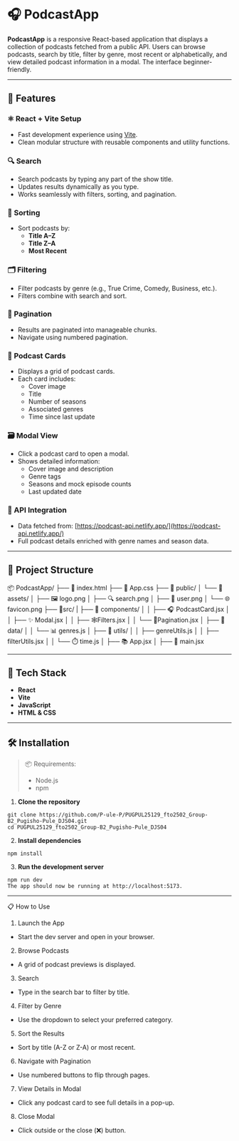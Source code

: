 # 🎧 PodcastApp

**PodcastApp** is a responsive React-based application that displays a collection of podcasts fetched from a public API. Users can browse podcasts, search by title, filter by genre, most recent or alphabetically, and view detailed podcast information in a modal. The interface beginner-friendly.

---

## 🚀 Features

### ⚛️ React + Vite Setup

- Fast development experience using [Vite](https://vitejs.dev/).
- Clean modular structure with reusable components and utility functions.

### 🔍 Search

- Search podcasts by typing any part of the show title.
- Updates results dynamically as you type.
- Works seamlessly with filters, sorting, and pagination.

### 🧮 Sorting

- Sort podcasts by:
  - **Title A–Z**
  - **Title Z–A**
  - **Most Recent**

### 🗂️ Filtering

- Filter podcasts by genre (e.g., True Crime, Comedy, Business, etc.).
- Filters combine with search and sort.

### 📑 Pagination

- Results are paginated into manageable chunks.
- Navigate using numbered pagination.

### 🎴 Podcast Cards

- Displays a grid of podcast cards.
- Each card includes:
  - Cover image
  - Title
  - Number of seasons
  - Associated genres
  - Time since last update

### 🗃️ Modal View

- Click a podcast card to open a modal.
- Shows detailed information:
  - Cover image and description
  - Genre tags
  - Seasons and mock episode counts
  - Last updated date

### 🛜 API Integration

- Data fetched from: [https://podcast-api.netlify.app/](https://podcast-api.netlify.app/)
- Full podcast details enriched with genre names and season data.

---

## 📁 Project Structure

📦 PodcastApp/
├── 📄 index.html
├── 🎨 App.css
├── 📁 public/
│ └── 📁 assets/
│ ├── 🖼️ logo.png
│ ├── 🔍 search.png
│ ├️── 👤 user.png
│ └── 🌐 favicon.png
├── 📁src/
| ├── 📁 components/
│ │ ├── 🎧 PodcastCard.jsx
│ │ ├── ✨ Modal.jsx
│ │ ├── 🕸️Filters.jsx
│ │ └── 📄Pagination.jsx
│ ├── 📁 data/
│ │ └── 📊 genres.js
│ ├── 📁 utils/
│ │ ├── genreUtils.js
│ │ ├── filterUtils.jsx
│ │ └── ⏱️ time.js
│ ├── 📚 App.jsx
│ ├── 📜 main.jsx

---

## 🧪 Tech Stack

- **React**
- **Vite**
- **JavaScript**
- **HTML & CSS**

---

## 🛠️ Installation

> 📦 Requirements:
>
> - Node.js
> - npm

1. **Clone the repository**

```
git clone https://github.com/P-ule-P/PUGPUL25129_fto2502_Group-B2_Pugisho-Pule_DJS04.git
cd PUGPUL25129_fto2502_Group-B2_Pugisho-Pule_DJS04
```

2.  **Install dependencies**

```
npm install
```

3. **Run the development server**

```
npm run dev
The app should now be running at http://localhost:5173.
```

---

📋 How to Use

1. Launch the App

- Start the dev server and open in your browser.

2. Browse Podcasts

- A grid of podcast previews is displayed.

3. Search

- Type in the search bar to filter by title.

4. Filter by Genre

- Use the dropdown to select your preferred category.

5. Sort the Results

- Sort by title (A-Z or Z-A) or most recent.

6. Navigate with Pagination

- Use numbered buttons to flip through pages.

7. View Details in Modal

- Click any podcast card to see full details in a pop-up.

8. Close Modal

- Click outside or the close (❌) button.
